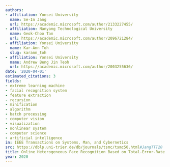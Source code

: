 ```yaml
---
authors:
- affiliation: Yonsei University
  name: Se-In Jang
  url: https://academic.microsoft.com/author/2133227455/
- affiliation: Nanyang Technological University
  name: Geok-Choo Tan
  url: https://academic.microsoft.com/author/2096721284/
- affiliation: Yonsei University
  name: Kar-Ann Toh
  slug: karann_toh
- affiliation: Yonsei University
  name: Andrew Beng Jin Teoh
  url: https://academic.microsoft.com/author/2003255636/
date: '2020-04-01'
estimated_citations: 3
fields:
- extreme learning machine
- facial recognition system
- feature extraction
- recursion
- minification
- algorithm
- batch processing
- computer vision
- visualization
- nonlinear system
- computer science
- artificial intelligence
in: IEEE Transactions on Systems, Man, and Cybernetics
src: https://dblp.uni-trier.de/db/journals/tsmc/tsmc50.html#JangTTT20
title: Online Heterogeneous Face Recognition Based on Total-Error-Rate Minimization
year: 2020
---
```

